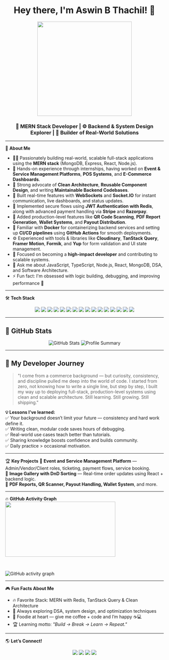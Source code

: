 <h1 align="center">Hey there, I'm Aswin B Thachil! 👋</h1>

<p align="center">
  <img src="https://media3.giphy.com/media/v1.Y2lkPTc5MGI3NjExenUzaWlpa3ZocHlycjd5aHV1ZXNlbHE0aW1zd200dnY4bXg0eGpveSZlcD12MV9pbnRlcm5hbF9naWZfYnlfaWQmY3Q9Zw/2IudUHdI075HL02Pkk/giphy.gif" width="300" height="300">
</p>

<h3 align="center">🚀 MERN Stack Developer | ⚙️ Backend & System Design Explorer | 🎯 Builder of Real-World Solutions</h3>


---

🌟 **About Me**
- 👨‍💻 Passionately building real-world, scalable full-stack applications using the **MERN stack** (MongoDB, Express, React, Node.js).
- 💼 Hands-on experience through internships, having worked on **Event & Service Management Platforms**, **POS Systems**, and **E-Commerce Dashboards**.
- 🧱 Strong advocate of **Clean Architecture**, **Reusable Component Design**, and writing **Maintainable Backend Codebases**.
- 🚀 Built real-time features with **WebSockets** and **Socket.IO** for instant communication, live dashboards, and status updates.
- 🔐 Implemented secure flows using **JWT Authentication with Redis**, along with advanced payment handling via **Stripe** and **Razorpay**.
- 🧾 Added production-level features like **QR Code Scanning**, **PDF Report Generation**, **Wallet Systems**, and **Payout Distribution**.
- 🐳 Familiar with **Docker** for containerizing backend services and setting up **CI/CD pipelines** using **GitHub Actions** for smooth deployments.
- ⚙️ Experienced with tools & libraries like **Cloudinary**, **TanStack Query**, **Framer Motion**, **Formik**, and **Yup** for form validation and UI state management.
- 🎯 Focused on becoming a **high-impact developer** and contributing to scalable systems.
- 💬 Ask me about JavaScript, TypeScript, Node.js, React, MongoDB, DSA, and Software Architecture.
- ⚡ Fun fact: I'm obsessed with logic building, debugging, and improving performance 🚀

---

🛠️ **Tech Stack**
<p align="center">
  <img src="https://img.shields.io/badge/Code-JavaScript-yellow?style=for-the-badge&logo=javascript&logoColor=black">
  <img src="https://img.shields.io/badge/Code-TypeScript-3178C6?style=for-the-badge&logo=typescript&logoColor=white">
  <img src="https://img.shields.io/badge/Frontend-React-blue?style=for-the-badge&logo=react">
  <img src="https://img.shields.io/badge/Backend-Node.js-green?style=for-the-badge&logo=node.js">
  <img src="https://img.shields.io/badge/Framework-Express.js-black?style=for-the-badge&logo=express&logoColor=white">
  <img src="https://img.shields.io/badge/Database-MongoDB-green?style=for-the-badge&logo=mongodb">
  <img src="https://img.shields.io/badge/State-TanStack_Query-blue?style=for-the-badge&logo=react-query">
  <img src="https://img.shields.io/badge/UI-Framer_Motion-ff69b4?style=for-the-badge&logo=framer">
  <img src="https://img.shields.io/badge/Form-Formik-orange?style=for-the-badge">
  <img src="https://img.shields.io/badge/Auth-JWT-red?style=for-the-badge">
  <img src="https://img.shields.io/badge/Cache-Redis-red?style=for-the-badge&logo=redis">
  <img src="https://img.shields.io/badge/Cloud-Cloudinary-blue?style=for-the-badge&logo=cloudinary">
  <img src="https://img.shields.io/badge/Payments-Stripe-635bff?style=for-the-badge&logo=stripe&logoColor=white">
  <img src="https://img.shields.io/badge/Realtime-Socket.io-white?style=for-the-badge&logo=socket.io&logoColor=black">
  <img src="https://img.shields.io/badge/Container-Docker-2496ED?style=for-the-badge&logo=docker&logoColor=white">
  <img src="https://img.shields.io/badge/CI/CD-GitHub_Actions-black?style=for-the-badge&logo=githubactions">
</p>


---

## 🚀 GitHub Stats
<p align="center">
  <img src="https://github-readme-stats.vercel.app/api?username=Aswinx46&show_icons=true&theme=tokyonight" alt="GitHub Stats">
  
  <img src="https://github-profile-summary-cards.vercel.app/api/cards/profile-details?username=Aswinx46&theme=tokyonight" alt="Profile Summary">
</p>

---

## 🎯 **My Developer Journey**
> "I come from a commerce background — but curiosity, consistency, and discipline pulled me deep into the world of code. I started from zero, not knowing how to write a single line, but step by step, I built my way up to deploying full-stack, production-level systems using clean and scalable architecture. Still learning. Still growing. Still shipping."

**💡 Lessons I’ve learned:**  
✅ Your background doesn’t limit your future — consistency and hard work define it.  
✅ Writing clean, modular code saves hours of debugging.  
✅ Real-world use cases teach better than tutorials.  
✅ Sharing knowledge boosts confidence and builds community.  
✅ Daily practice > occasional motivation.


---

🏆 **Key Projects**
🎯 **Event and Service Management Platform** — Admin/Vendor/Client roles, ticketing, payment flows, service booking.   
🎯 **Image Gallery with DnD Sorting** — Real-time order updates using React + backend logic.  
🎯 **PDF Reports, QR Scanner, Payout Handling, Wallet System**, and more.

---

 🔥 **GitHub Activity Graph**
 <a href="https://github.com/Aswinx46">
  <img src="https://github-readme-streak-stats.herokuapp.com/?user=Aswinx46&stroke=ffffff&background=0000&ring=ffffff&fire=ffffff&currStreakNum=ffffff&currStreakLabel=ffffff&sideNums=ffffff&sideLabels=ffffff&dates=ffffff&hide_border=true" width="350" height="175" />
</a>

<br>

![GitHub activity graph](https://github-readme-activity-graph.vercel.app/graph?username=Aswinx46&theme=tokyo-night)

---

🎮 **Fun Facts About Me**
- 🔥 Favorite Stack: MERN with Redis, TanStack Query & Clean Architecture  
- 🧠 Always exploring DSA, system design, and optimization techniques  
- 🍕 Foodie at heart — give me coffee + code and I’m happy ☕💻  
- 🏆 Learning motto: *"Build → Break → Learn → Repeat."*

---

🌎 **Let’s Connect!**
<p align="center">
  <a href="https://www.linkedin.com/in/aswin-b-thachil"><img src="https://img.shields.io/badge/LinkedIn-blue?style=for-the-badge&logo=linkedin"></a>
  <a href="mailto:your-email@example.com"><img src="https://img.shields.io/badge/Email-red?style=for-the-badge&logo=gmail&logoColor=white"></a>
  <a href="https://github.com/Aswinx46"><img src="https://img.shields.io/badge/GitHub-black?style=for-the-badge&logo=github"></a>
  <a href="https://leetcode.com/u/Aswinx46"><img src="https://img.shields.io/badge/LeetCode-orange?style=for-the-badge&logo=leetcode&logoColor=white"></a>
</p>
